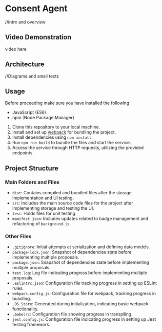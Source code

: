 # Consent Agent
//intro and overview
## Video Demonstration
video here
## Architecture
//Diagrams and small texts

## Usage
Before proceeding make sure you have installed the following
- JavaScript (ES6)
- npm (Node Package Manager)
  
1. Clone this repository to your local machine.
2. Install and set up [webpack](https://webpack.js.org/) for bundling the project. 
3. Install dependencies using `npm install`.
4. Run `npm run build` to bundle the files and start the service. 
5. Access the service through HTTP requests, utilizing the provided endpoints.

## Project Structure
### Main Folders and Files
- `dist`: Contains compiled and bundled files after the storage implementation and UI testing.
- `src`: Includes the main source code files for the project after implementing storage and testing the UI.
- `test`: Holds files for unit testing.
- `manifest.json`: Includes updates related to badge management and refactoring of `background.js`.

### Other Files
- `.gitignore`: Initial attempts at serialization and defining data models.
- `package-lock.json`: Snapshot of dependencies state before implementing multiple proposals.
- `package.json`: Snapshot of dependencies state before implementing multiple proposals.
- `test.log`: Log file indicating progress before implementing multiple proposals.
- `.eslintrc.json`: Configuration file tracking progress in setting up ESLint rules.
- `webpack.config.js`: Configuration file for webpack, tracking progress in bundling.
- `.DS_Store`: Generated during initialization, indicating basic webpack functionality.
- `.babelrc`: Configuration file showing progress in transpiling.
- `jest.config.js`: Configuration file indicating progress in setting up Jest testing framework.
